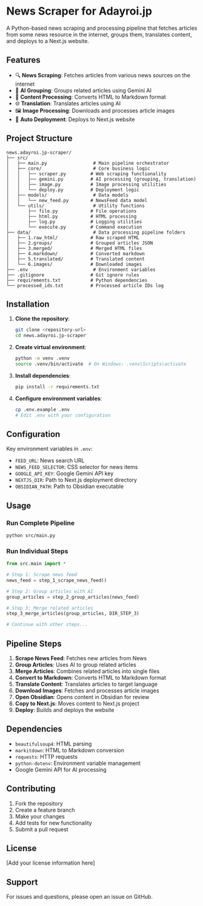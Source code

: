 # News Scraper for Adayroi.jp

A Python-based news scraping and processing pipeline that fetches articles from some news resource in the internet, groups them, translates content, and deploys to a Next.js website.

## Features

- 🔍 **News Scraping**: Fetches articles from various news sources on the internet
- 🤖 **AI Grouping**: Groups related articles using Gemini AI
- 📝 **Content Processing**: Converts HTML to Markdown format
- 🌐 **Translation**: Translates articles using AI
- 🖼️ **Image Processing**: Downloads and processes article images
- 🚀 **Auto Deployment**: Deploys to Next.js website

## Project Structure

```
news.adayroi.jp-scraper/
├── src/
│   ├── main.py                 # Main pipeline orchestrator
│   ├── core/                   # Core business logic
│   │   ├── scraper.py         # Web scraping functionality
│   │   ├── gemini.py          # AI processing (grouping, translation)
│   │   ├── image.py           # Image processing utilities
│   │   └── deploy.py          # Deployment logic
│   ├── models/                 # Data models
│   │   └── new_feed.py        # NewsFeed data model
│   └── utils/                  # Utility functions
│       ├── file.py            # File operations
│       ├── html.py            # HTML processing
│       ├── log.py             # Logging utilities
│       └── execute.py         # Command execution
├── data/                       # Data processing pipeline folders
│   ├── 1.raw_html/            # Raw scraped HTML
│   ├── 2.groups/              # Grouped articles JSON
│   ├── 3.merged/              # Merged HTML files
│   ├── 4.markdown/            # Converted markdown
│   ├── 5.translated/          # Translated content
│   └── 6.images/              # Downloaded images
├── .env                        # Environment variables
├── .gitignore                 # Git ignore rules
├── requirements.txt           # Python dependencies
└── processed_ids.txt          # Processed article IDs log
```

## Installation

1. **Clone the repository**:

   ```bash
   git clone <repository-url>
   cd news.adayroi.jp-scraper
   ```

2. **Create virtual environment**:

   ```bash
   python -m venv .venv
   source .venv/bin/activate  # On Windows: .venv\Scripts\activate
   ```

3. **Install dependencies**:

   ```bash
   pip install -r requirements.txt
   ```

4. **Configure environment variables**:
   ```bash
   cp .env.example .env
   # Edit .env with your configuration
   ```

## Configuration

Key environment variables in `.env`:

- `FEED_URL`: News search URL
- `NEWS_FEED_SELECTOR`: CSS selector for news items
- `GOOGLE_API_KEY`: Google Gemini API key
- `NEXTJS_DIR`: Path to Next.js deployment directory
- `OBSIDIAN_PATH`: Path to Obsidian executable

## Usage

### Run Complete Pipeline

```bash
python src/main.py
```

### Run Individual Steps

```python
from src.main import *

# Step 1: Scrape news feed
news_feed = step_1_scrape_news_feed()

# Step 2: Group articles with AI
group_articles = step_2_group_articles(news_feed)

# Step 3: Merge related articles
step_3_merge_articles(group_articles, DIR_STEP_3)

# Continue with other steps...
```

## Pipeline Steps

1. **Scrape News Feed**: Fetches new articles from News
2. **Group Articles**: Uses AI to group related articles
3. **Merge Articles**: Combines related articles into single files
4. **Convert to Markdown**: Converts HTML to Markdown format
5. **Translate Content**: Translates articles to target language
6. **Download Images**: Fetches and processes article images
7. **Open Obsidian**: Opens content in Obsidian for review
8. **Copy to Next.js**: Moves content to Next.js project
9. **Deploy**: Builds and deploys the website

## Dependencies

- `beautifulsoup4`: HTML parsing
- `markitdown`: HTML to Markdown conversion
- `requests`: HTTP requests
- `python-dotenv`: Environment variable management
- Google Gemini API for AI processing

## Contributing

1. Fork the repository
2. Create a feature branch
3. Make your changes
4. Add tests for new functionality
5. Submit a pull request

## License

[Add your license information here]

## Support

For issues and questions, please open an issue on GitHub.
